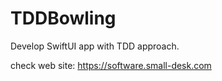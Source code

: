 # TDDBowling

Develop SwiftUI app with TDD approach.

check web site: https://software.small-desk.com
